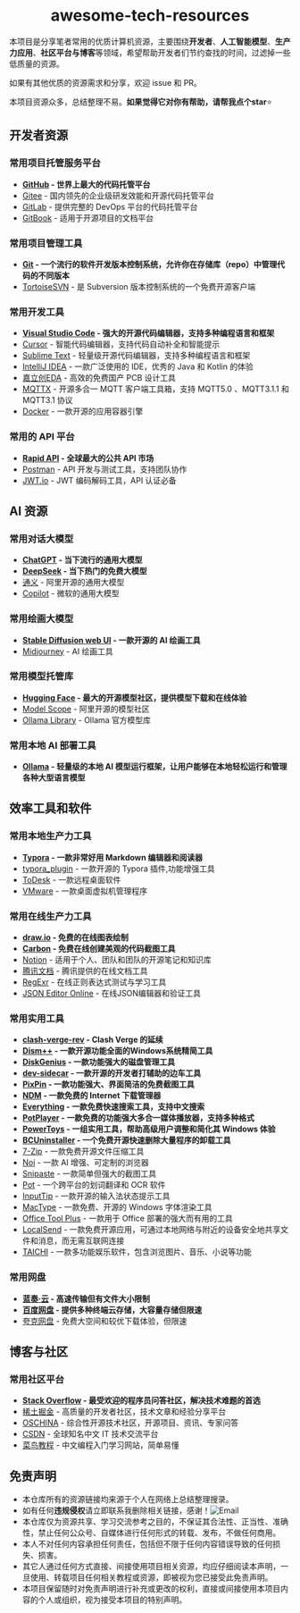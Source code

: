 <div align="center">
    <h1>awesome-tech-resources</h1>
</div>

本项目是分享笔者常用的优质计算机资源，主要围绕**开发者**、**人工智能模型**、**生产力应用**、**社区平台与博客**等领域，希望帮助开发者们节约查找的时间，过滤掉一些低质量的资源。

如果有其他优质的资源需求和分享，欢迎 issue 和 PR。

本项目资源众多，总结整理不易。**如果觉得它对你有帮助，请帮我点个star**⭐

## 开发者资源

### 常用项目托管服务平台

- **[GitHub](https://github.com/) - 世界上最大的代码托管平台**
- [Gitee](https://gitee.com/) - 国内领先的企业级研发效能和开源代码托管平台
- [GitLab](www.gitlab.com) - 提供完整的 DevOps 平台的代码托管平台
- [GitBook](https://www.gitbook.com/) - 适用于开源项目的文档平台

### 常用项目管理工具

- **[Git](https://git-scm.com/) - 一个流行的软件开发版本控制系统，允许你在存储库（repo）中管理代码的不同版本**
- [TortoiseSVN](https://tortoisesvn.net/) - 是 Subversion 版本控制系统的一个免费开源客户端

### 常用开发工具

- **[Visual Studio Code](https://code.visualstudio.com/) - 强大的开源代码编辑器，支持多种编程语言和框架**
- [Cursor](https://www.cursor.com/) - 智能代码编辑器，支持代码自动补全和智能提示
- [Sublime Text](https://www.sublimetext.com/) - 轻量级开源代码编辑器，支持多种编程语言和框架
- [IntelliJ IDEA](https://www.jetbrains.com/idea/) - 一款广泛使用的 IDE，优秀的 Java 和 Kotlin 的体验
- [嘉立创EDA](https://lceda.cn/) - 高效的免费国产 PCB 设计工具
- [MQTTX](https://mqttx.app/) - 开源多合一 MQTT 客户端工具箱，支持 MQTT5.0 、MQTT3.1.1 和 MQTT3.1 协议
- [Docker](https://www.docker.com/) - 一款开源的应用容器引擎

### 常用的 API 平台

- **[Rapid API](https://rapidapi.com/) - 全球最大的公共 API 市场**
- [Postman](https://www.postman.com/) - API 开发与测试工具，支持团队协作
- [JWT.io](https://jwt.io/) - JWT 编码解码工具，API 认证必备

## AI 资源

### 常用对话大模型

- **[ChatGPT](https://chatgpt.com/) - 当下流行的通用大模型**
- **[DeepSeek](https://chat.deepseek.com/) - 当下热门的免费大模型**
- [通义](https://tongyi.aliyun.com/) - 阿里开源的通用大模型
- [Copilot](https://copilot.microsoft.com/) - 微软的通用大模型

### 常用绘画大模型

- **[Stable Diffusion web UI](https://github.com/AUTOMATIC1111/stable-diffusion-webui) - 一款开源的 AI 绘画工具**
- [Midjourney](https://www.midjourney.com/home) - AI 绘画工具

### 常用模型托管库

- **[Hugging Face](https://huggingface.co/models) - 最大的开源模型社区，提供模型下载和在线体验**
- [Model Scope](https://modelscope.cn/models) - 阿里开源的模型社区
- [Ollama Library](https://ollama.com/library) - Ollama 官方模型库

### 常用本地 AI 部署工具

- **[Ollama](https://ollama.com/) - 轻量级的本地 AI 模型运行框架，让用户能够在本地轻松运行和管理各种大型语言模型**

## 效率工具和软件

### 常用本地生产力工具

- **[Typora](https://typora.io/) - 一款非常好用 Markdown 编辑器和阅读器**
- [typora_plugin](https://github.com/obgnail/typora_plugin) - 一款开源的 Typora 插件,功能增强工具
- [ToDesk](https://www.todesk.com/) - 一款远程桌面软件
- [VMware](https://www.vmware.com/products/desktop-hypervisor/workstation-and-fusion) - 一款桌面虚拟机管理程序

### 常用在线生产力工具

- **[draw.io](https://app.diagrams.net/) - 免费的在线图表绘制**
- **[Carbon](https://carbon.now.sh/) - 免费在线创建美观的代码截图工具**
- [Notion](https://www.notion.so/) - 适用于个人、团队和团队的开源笔记和知识库
- [腾讯文档](https://docs.qq.com/) - 腾讯提供的在线文档工具
- [RegExr](https://regexr.com/) - 在线正则表达式测试与学习工具
- [JSON Editor Online](https://jsoneditoronline.org/) - 在线JSON编辑器和验证⼯具

### 常用实用工具

- **[clash-verge-rev](https://www.clashverge.dev/) - Clash Verge 的延续**
- **[Dism++](https://github.com/Chuyu-Team/Dism-Multi-language) - 一款开源功能全面的Windows系统精简工具**
- **[DiskGenius](https://www.diskgenius.cn) - 一款功能强大的磁盘管理工具**
- **[dev-sidecar](https://github.com/docmirror/dev-sidecar) - 一款开源的开发者打辅助的边车工具**
- **[PixPin](https://pixpin.cn/) - 一款功能强大、界面简洁的免费截图工具**
- **[NDM](https://neatdownload.com/) - 一款免费的 Internet 下载管理器**
- **[Everything](https://www.voidtools.com/) - 一款免费快速搜索工具，支持中文搜索**
- **[PotPlayer](https://potplayer.tv/) - 一款免费的功能强大多合一媒体播放器，支持多种格式**
- **[PowerToys](https://github.com/microsoft/PowerToys) - 一组实用工具，帮助高级用户调整和简化其 Windows 体验**
- **[BCUninstaller](https://github.com/Klocman/Bulk-Crap-Uninstaller) - 一个免费开源快速删除大量程序的卸载工具**
- [7-Zip](https://www.7-zip.org/) - 一款免费开源文件压缩工具
- [Noi](https://noi.nofwl.com/) - 一款 AI 增强、可定制的浏览器
- [Snipaste](https://zh.snipaste.com/) - 一款简单但强大的截图工具
- [Pot](https://pot-app.com/) - 一个跨平台的划词翻译和 OCR 软件
- [InputTip](https://inputtip.abgox.com/) - 一款开源的输入法状态提示工具
- [MacType](https://mactype.net/) - 一款免费、开源的 Windows 字体渲染工具
- [Office Tool Plus](https://otp.landian.vip/zh-cn/) - 一款用于 Office 部署的强大而有用的工具
- [LocalSend](https://localsend.org/) - 一款免费开源应用，可通过本地网络与附近的设备安全地共享文件和消息，而无需互联网连接
- [TAICHI](https://github.com/moshstudio/TAICHI-flet?tab=readme-ov-file) - 一款多功能娱乐软件，包含浏览图片、音乐、小说等功能

### 常用网盘

- **[蓝奏·云](https://www.lanzou.com/) - 高速传输但有文件大小限制**
- **[百度网盘](https://pan.baidu.com/) - 提供多种终端云存储，大容量存储但限速**
- [夸克网盘](https://pan.quark.cn/) - 免费大空间和较优下载体验，但限速

## 博客与社区

### 常用社区平台

- **[Stack Overflow](https://stackoverflow.com/) - 最受欢迎的程序员问答社区，解决技术难题的首选**
- [稀土掘金](https://juejin.cn/) - 高质量的开发者社区，技术文章和经验分享平台
- [OSCHINA](https://www.oschina.net/) - 综合性开源技术社区，开源项目、资讯、专家问答
- [CSDN](https://www.csdn.net/) - 全球知名中文 IT 技术交流平台
- [菜鸟教程](https://www.runoob.com/) - 中⽂编程入门学习网站，简单易懂

## 免责声明

- 本仓库所有的资源链接均来源于个人在网络上总结整理搜录。
- 如有任何**违规侵权**请立即联系我删除相关链接，感谢！![Email](https://img.shields.io/badge/Email-rsecss%40outlook.com-brightgreen?style=flat)
- 本仓库仅为资源共享、学习交流参考之目的，不保证其合法性、正当性、准确性，禁止任何公众号、自媒体进行任何形式的转载、发布，不做任何商用。
- 本人不对任何内容承担任何责任，包括但不限于任何内容错误导致的任何损失、损害。
- 其它人通过任何方式直接、间接使用项目相关资源，均应仔细阅读本声明，一旦使用、转载项目任何相关教程或资源，即被视为您已接受此免责声明。
- 本项目保留随时对免责声明进行补充或更改的权利，直接或间接使用本项目内容的个人或组织，视为接受本项目的特别声明。
